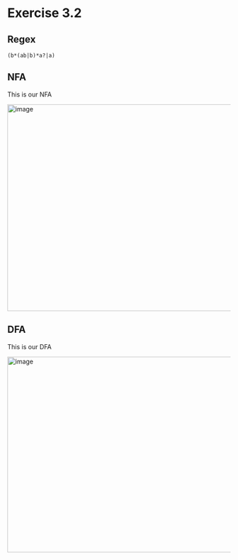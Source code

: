 # Exercise 3.2

## Regex
`(b*(ab|b)*a?|a)`

## NFA
This is our NFA

<img width="618" height="466" alt="image" src="https://github.com/user-attachments/assets/07a04eea-829b-4dc3-85a4-8d43c049c0ca" />


## DFA
This is our DFA

<img width="651" height="441" alt="image" src="https://github.com/user-attachments/assets/9c38fc07-9856-420f-9dc9-a93c477795ed" />
